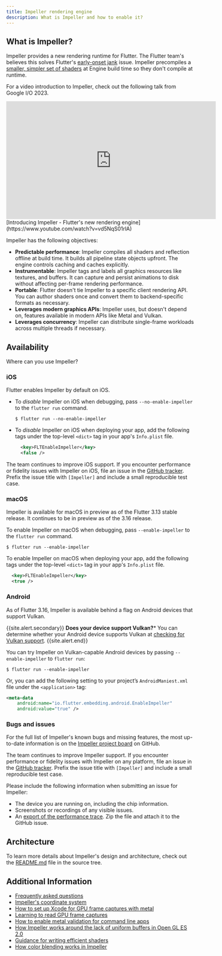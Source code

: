 ```yaml
---
title: Impeller rendering engine
description: What is Impeller and how to enable it?
---
```


## What is Impeller?

Impeller provides a new rendering runtime for Flutter.
The Flutter team's believes this solves Flutter's
[early-onset jank][] issue.
Impeller precompiles a [smaller, simpler set of shaders][]
at Engine build time so they don't compile at runtime.

[early-onset jank]: {{site.github}}/flutter/flutter/projects/188
[smaller, simpler set of shaders]: {{site.github}}/flutter/flutter/issues/77412

For a video introduction to Impeller, check out the following
talk from Google I/O 2023.

<iframe width="560" height="315" src="https://www.youtube.com/embed/vd5NqS01rlA" title="YouTube video player - Introducing Impeller - Flutter's new rendering engine" frameborder="0" allow="accelerometer; autoplay; clipboard-write; encrypted-media; gyroscope; picture-in-picture; web-share" allowfullscreen></iframe>
[Introducing Impeller - Flutter's new rendering engine](https://www.youtube.com/watch?v=vd5NqS01rlA)

Impeller has the following objectives:

* **Predictable performance**:
  Impeller compiles all shaders and reflection offline at build time.
  It builds all pipeline state objects upfront.
  The engine controls caching and caches explicitly.
* **Instrumentable**:
  Impeller tags and labels all graphics resources like textures,
  and buffers.
  It can capture and persist animations to disk without affecting
  per-frame rendering performance.
* **Portable**:
  Flutter doesn't tie Impeller to a specific client rendering API.
  You can author shaders once and convert them to backend-specific
  formats as necessary.
* **Leverages modern graphics APIs**:
  Impeller uses, but doesn't depend on, features available in
  modern APIs like Metal and Vulkan.
* **Leverages concurrency**:
  Impeller can distribute single-frame workloads across multiple
  threads if necessary.

## Availability

Where can you use Impeller?

### iOS

Flutter enables Impeller by default on iOS.

* To _disable_ Impeller on iOS when debugging,
  pass `--no-enable-impeller` to the `flutter run` command.

  ```terminal
  $ flutter run --no-enable-impeller
  ```

* To _disable_ Impeller on iOS when deploying your app,
  add the following tags under the top-level `<dict>` tag in your
  app's `Info.plist` file.

  ```xml
    <key>FLTEnableImpeller</key>
    <false />
  ```

The team continues to improve iOS support.
If you encounter performance or fidelity issues
with Impeller on iOS, file an issue in the [GitHub tracker][file-issue].
Prefix the issue title with `[Impeller]` and
include a small reproducible test case.

[file-issue]: {{site.github}}/flutter/flutter/issues/new/choose

### macOS

Impeller is available for macOS in preview as of the 
Flutter 3.13 stable release. It continues to be
in preview as of the 3.16 release.

To enable Impeller on macOS when debugging,
pass `--enable-impeller` to the `flutter run` command.

```terminal
$ flutter run --enable-impeller
```

To enable Impeller on macOS when deploying your app,
add the following tags under the top-level `<dict>` tag in your
app's `Info.plist` file.

```xml
  <key>FLTEnableImpeller</key>
  <true />
```

### Android

As of Flutter 3.16, Impeller is available behind
a flag on Android devices that support Vulkan.

{{site.alert.secondary}}
  **Does your device support Vulkan?***
  You can determine whether your Android device
  supports Vulkan at [checking for Vulkan support][vulkan].
{{site.alert.end}}

You can try Impeller on Vulkan-capable Android devices
by passing `--enable-impeller` to `flutter run`:

```terminal
$ flutter run --enable-impeller
```

Or, you can add the following setting to your project’s
`AndroidManiest.xml` file under the `<application>` tag:

```xml
<meta-data
    android:name="io.flutter.embedding.android.EnableImpeller"
    android:value="true" />
```
[vulkan]: https://docs.vulkan.org/guide/latest/checking_for_support.html#_android

### Bugs and issues

For the full list of Impeller's known bugs
and missing features,
the most up-to-date information is on the
[Impeller project board][] on GitHub.

The team continues to improve Impeller support.
If you encounter performance or fidelity issues
with Impeller on any platform,
file an issue in the [GitHub tracker][file-issue].
Prefix the issue title with `[Impeller]` and
include a small reproducible test case.

Please include the following information when 
submitting an issue for Impeller:

* The device you are running on,
  including the chip information.
* Screenshots or recordings of any visible issues.
* An [export of the performance trace][].
  Zip the file and attach it to the GitHub issue.

[export of the performance trace]:{{site.url}}/tools/devtools/performance#import-and-export
[file-issue]: {{site.github}}/flutter/flutter/issues/new/choose
[Impeller project board]: {{site.github}}/orgs/flutter/projects/21

## Architecture

To learn more details about Impeller's design and architecture,
check out the [README.md][] file in the source tree.

[README.md]: {{site.github}}/flutter/engine/blob/main/impeller/README.md

## Additional Information

* [Frequently asked questions]({{site.github}}/flutter/engine/blob/main/impeller/docs/faq.md)
* [Impeller's coordinate system]({{site.github}}/flutter/engine/blob/main/impeller/docs/coordinate_system.md)
* [How to set up Xcode for GPU frame captures with metal]({{site.github}}/flutter/engine/blob/main/impeller/docs/xcode_frame_capture.md)
* [Learning to read GPU frame captures]({{site.github}}/flutter/engine/blob/main/impeller/docs/read_frame_captures.md)
* [How to enable metal validation for command line apps]({{site.github}}/flutter/engine/blob/main/impeller/docs/metal_validation.md)
* [How Impeller works around the lack of uniform buffers in Open GL ES 2.0]({{site.github}}/flutter/engine/blob/main/impeller/docs/ubo_gles2.md)
* [Guidance for writing efficient shaders]({{site.github}}/flutter/engine/blob/main/impeller/docs/shader_optimization.md)
* [How color blending works in Impeller]({{site.github}}/flutter/engine/blob/main/impeller/docs/blending.md)

